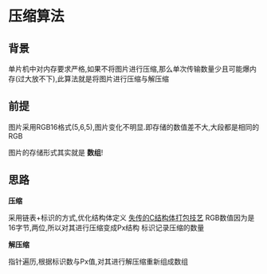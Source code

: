 # 压缩算法

## 背景

单片机中对内存要求严格,如果不将图片进行压缩,那么单次传输数量少且可能爆内存(过大放不下),此算法就是将图片进行压缩与解压缩

## 前提

图片采用RGB16格式(5,6,5),图片变化不明显.即存储的数值差不大,大段都是相同的RGB

图片的存储形式其实就是 **数组**!

## 思路

**压缩**

采用链表+标识的方式,优化结构体定义 [失传的C结构体打包技艺](https://github.com/ludx/The-Lost-Art-of-C-Structure-Packing) 
RGB数值因为是16字节,两位,所以对其进行压缩变成Px结构
标识记录压缩的数量

**解压缩**

指针遍历,根据标识数与Px值,对其进行解压缩重新组成数组
